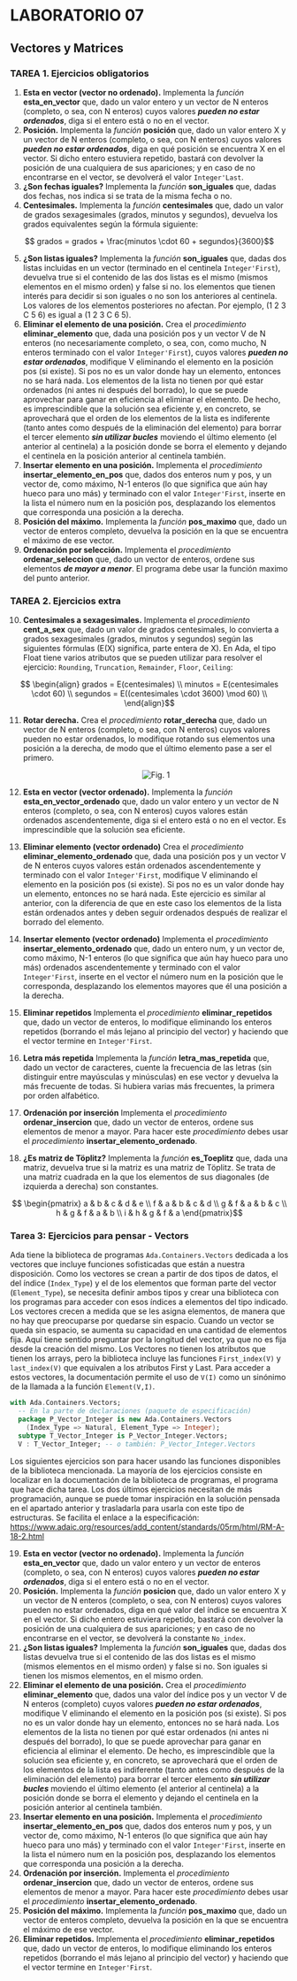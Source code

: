 # LABORATORIO 07
## Vectores y Matrices
### TAREA 1. Ejercicios obligatorios
1. **Esta en vector (vector no ordenado).** Implementa la _función_ **esta_en_vector** que, dado un valor entero y un vector de N enteros (completo, o sea, con N enteros) cuyos valores _**pueden no estar ordenados**_, diga si el entero está o no en el vector.
2. **Posición.** Implementa la _función_ **posición** que, dado un valor entero X y un vector de N enteros (completo, o sea, con N enteros) cuyos valores _**pueden no estar ordenados**_, diga en qué posición se encuentra X en el vector. Si dicho entero estuviera repetido, bastará con devolver la posición de una cualquiera de sus apariciones; y en caso de no encontrarse en el vector, se devolverá el valor `Integer'Last`.
3. **¿Son fechas iguales?** Implementa la _función_ **son_iguales** que, dadas dos fechas, nos indica si se trata de la misma fecha o no.
4. **Centesimales.** Implementa la _función_ **centesimales** que, dado un valor de grados sexagesimales (grados, minutos y segundos), devuelva los grados equivalentes según la fórmula siguiente:
  ```math
    grados = grados + \frac{minutos \cdot 60 + segundos}{3600}
  ```
5. **¿Son listas iguales?** Implementa la _función_ **son_iguales** que, dadas dos listas incluidas en un vector (terminado en el centinela `Integer'First`), devuelva true si el contenido de las dos listas es el mismo (mismos elementos en el mismo orden) y false si no.  los elementos que tienen interés para decidir si son iguales o no son los anteriores al centinela. Los valores de los elementos posteriores no afectan. Por ejemplo, (1 2 3 C 5 6) es igual a (1 2 3 C 6 5).
6. **Eliminar el elemento de una posición.** Crea el _procedimiento_ **eliminar_elemento** que, dada una posición pos y un vector V de N enteros (no necesariamente completo, o sea, con, como mucho, N enteros terminado con el valor `Integer'First`), cuyos valores _**pueden no estar ordenados**_, modifique V eliminando el elemento en la posición pos (si existe). Si pos no es un valor donde hay un elemento, entonces no se hará nada. Los elementos de la lista no tienen por qué estar ordenados (ni antes ni después del borrado), lo que se puede aprovechar para ganar en eficiencia al eliminar el elemento. De hecho, es imprescindible que la solución sea eficiente y, en concreto, se aprovechará que el orden de los elementos de la lista es indiferente (tanto antes como después de la eliminación del elemento) para borrar el tercer elemento _**sin utilizar bucles**_ moviendo el último elemento (el anterior al centinela) a la posición donde se borra el elemento y dejando el centinela en la posición anterior al centinela también.
7. **Insertar elemento en una posición.** Implementa el _procedimiento_ **insertar_elemento_en_pos** que, dados dos enteros num y pos, y un vector de, como máximo, N-1 enteros (lo que significa que aún hay hueco para uno más) y terminado con el valor `Integer'First`, inserte en la lista el número num en la posición pos, desplazando los elementos que corresponda una posición a la derecha.
8. **Posición del máximo.** Implementa la _función_ **pos_maximo** que, dado un vector de enteros completo, devuelva la posición en la que se encuentra el máximo de ese vector.
9. **Ordenación por selección.** Implementa el _procedimiento_ **ordenar_seleccion** que, dado un vector de enteros, ordene sus elementos _**de mayor a menor**_. El programa debe usar la función maximo del punto anterior.
### TAREA 2. Ejercicios extra
10. **Centesimales a sexagesimales.** Implementa el _procedimiento_ **cent_a_sex** que, dado un valor de grados centesimales, lo convierta a grados sexagesimales (grados, minutos y segundos) según las siguientes fórmulas (E(X) significa, parte entera de X). En Ada, el tipo Float tiene varios atributos que se pueden utilizar para resolver el ejercicio: `Rounding`, `Truncation`, `Remainder`, `Floor`, `Ceiling`:
  ```math
    \begin{align}
    grados = E(centesimales) \\
    minutos = E(centesimales \cdot 60) \\
    segundos = E((centesimales \cdot 3600) \mod 60) \\
    \end{align}
  ```
11. **Rotar derecha.** Crea el _procedimiento_ **rotar_derecha** que, dado un vector de N enteros (completo, o sea, con N enteros) cuyos valores pueden no estar ordenados, lo modifique rotando sus elementos una posición a la derecha, de modo que el último elemento pase a ser el primero.

    <div align="center">
       <img src="https://github.com/lukabergs/ia-pb-lab07/assets/52601751/1ce843d5-f509-4521-b3e0-943af816a610" title="Fig. 1">
    </div>

12. **Esta en vector (vector ordenado).** Implementa la _función_ **esta_en_vector_ordenado** que, dado un valor entero y un vector de N enteros (completo, o sea, con N enteros) cuyos valores están ordenados ascendentemente, diga si el entero está o no en el vector. Es imprescindible que la solución sea eficiente.
13. **Eliminar elemento (vector ordenado)** Crea el _procedimiento_ **eliminar_elemento_ordenado** que, dada una posición pos y un vector V de N enteros cuyos valores están ordenados ascendentemente y terminado con el valor `Integer'First`, modifique V eliminando el elemento en la posición pos (si existe). Si pos no es un valor donde hay un elemento, entonces no se hará nada. Este ejercicio es similar al anterior, con la diferencia de que en este caso los elementos de la lista están ordenados antes y deben seguir ordenados después de realizar el borrado del elemento.
14. **Insertar elemento (vector ordenado)** Implementa el _procedimiento_ **insertar_elemento_ordenado** que, dado un entero num, y un vector de, como máximo, N-1 enteros (lo que significa que aún hay hueco para uno más) ordenados ascendentemente y terminado con el valor `Integer'First`, inserte en el vector el número num en la posición que le corresponda, desplazando los elementos mayores que él una posición a la derecha.
15. **Eliminar repetidos** Implementa el _procedimiento_ **eliminar_repetidos** que, dado un vector de enteros, lo modifique eliminando los enteros repetidos (borrando el más lejano al principio del vector) y haciendo que el vector termine en `Integer'First`.
16. **Letra más repetida** Implementa la _función_ **letra_mas_repetida** que, dado un vector de caracteres, cuente la frecuencia de las letras (sin distinguir entre mayúsculas y minúsculas) en ese vector y devuelva la más frecuente de todas. Si hubiera varias más frecuentes, la primera por orden alfabético.
17. **Ordenación por inserción** Implementa el _procedimiento_ **ordenar_insercion** que, dado un vector de enteros, ordene sus elementos de menor a mayor. Para hacer este _procedimiento_ debes usar el _procedimiento_ **insertar_elemento_ordenado**.
18. **¿Es matriz de Töplitz?** Implementa la _función_ **es_Toeplitz** que, dada una matriz, devuelva true si la matriz es una matriz de Töplitz. Se trata de una matriz cuadrada en la que los elementos de sus diagonales (de izquierda a derecha) son constantes.
```math
  \begin{pmatrix}
    a & b & c & d & e \\
    f & a & b & c & d \\
    g & f & a & b & c \\
    h & g & f & a & b \\
    i & h & g & f & a
  \end{pmatrix}
```
### Tarea 3: Ejercicios para pensar - Vectors
Ada tiene la biblioteca de programas `Ada.Containers.Vectors` dedicada a los vectores que incluye funciones sofisticadas que están a nuestra disposición. Como los vectores se crean a partir de dos tipos de datos, el del índice (`Index_Type`) y el de los elementos que forman parte del vector (`Element_Type`), se necesita definir ambos tipos y crear una biblioteca con los programas para acceder con esos índices a elementos del tipo indicado. Los vectores crecen a medida que se les asigna elementos, de manera que no hay que preocuparse por quedarse sin espacio. Cuando un vector se queda sin espacio, se aumenta su capacidad en una cantidad de elementos fija. Aquí tiene sentido preguntar por la longitud del vector, ya que no es fija desde la creación del mismo. Los Vectores no tienen los atributos que tienen los arrays, pero la biblioteca incluye las funciones `First_index(V)` y `last_index(V)` que equivalen a los atributos First y Last. Para acceder a estos vectores, la documentación permite el uso de `V(I)` como un sinónimo de la llamada a la función `Element(V,I)`.
```ada
with Ada.Containers.Vectors;
  -- En la parte de declaraciones (paquete de especificación)
  package P_Vector_Integer is new Ada.Containers.Vectors
    (Index_Type => Natural, Element_Type => Integer);
  subtype T_Vector_Integer is P_Vector_Integer.Vectors;
  V : T_Vector_Integer; -- o también: P_Vector_Integer.Vectors
```
Los siguientes ejercicios son para hacer usando las funciones disponibles de la biblioteca mencionada. La mayoría de los ejercicios consiste en localizar en la documentación de la biblioteca de programas, el programa que hace dicha tarea. Los dos últimos ejercicios necesitan de más programación, aunque se puede tomar inspiración en la solución pensada en el apartado anterior y trasladarla para usarla con este tipo de estructuras. Se facilita el enlace a la especificación: https://www.adaic.org/resources/add_content/standards/05rm/html/RM-A-18-2.html

19. **Esta en vector (vector no ordenado).** Implementa la _función_ **esta_en_vector** que, dado un valor entero y un vector de enteros (completo, o sea, con N enteros) cuyos valores _**pueden no estar ordenados**_, diga si el entero está o no en el vector.
20. **Posición.** Implementa la _función_ **posicion** que, dado un valor entero X y un vector de N enteros (completo, o sea, con N enteros) cuyos valores pueden no estar ordenados, diga en qué valor del índice se encuentra X en el vector. Si dicho entero estuviera repetido, bastará con devolver la posición de una cualquiera de sus apariciones; y en caso de no encontrarse en el vector, se devolverá la constante `No_index`.
21. **¿Son listas iguales?** Implementa la _función_ **son_iguales** que, dadas dos listas devuelva true si el contenido de las dos listas es el mismo (mismos elementos en el mismo orden) y false si no. Son iguales si tienen los mismos elementos, en el mismo orden.
22. **Eliminar el elemento de una posición.** Crea el _procedimiento_ **eliminar_elemento** que, dados una valor del índice pos y un vector V de N enteros (completo) cuyos valores _**pueden no estar ordenados**_, modifique V eliminando el elemento en la posición pos (si existe). Si pos no es un valor donde hay un elemento, entonces no se hará nada. Los elementos de la lista no tienen por qué estar ordenados (ni antes ni después del borrado), lo que se puede aprovechar para ganar en eficiencia al eliminar el elemento. De hecho, es imprescindible que la solución sea eficiente y, en concreto, se aprovechará que el orden de los elementos de la lista es indiferente (tanto antes como después de la eliminación del elemento) para borrar el tercer elemento _**sin utilizar bucles**_ moviendo el último elemento (el anterior al centinela) a la posición donde se borra el elemento y dejando el centinela en la posición anterior al centinela también.
23. **Insertar elemento en una posición.** Implementa el _procedimiento_ **insertar_elemento_en_pos** que, dados dos enteros num y pos, y un vector de, como máximo, N-1 enteros (lo que significa que aún hay hueco para uno más) y terminado con el valor `Integer'First`, inserte en la lista el número num en la posición pos, desplazando los elementos que corresponda una posición a la derecha.
24. **Ordenación por inserción.** Implementa el _procedimiento_ **ordenar_insercion** que, dado un vector de enteros, ordene sus elementos de menor a mayor. Para hacer este _procedimiento_ debes usar el _procedimiento_ **insertar_elemento_ordenado**.
25. **Posición del máximo.** Implementa la _función_ **pos_maximo** que, dado un vector de enteros completo, devuelva la posición en la que se encuentra el máximo de ese vector.
26. **Eliminar repetidos.** Implementa el _procedimiento_ **eliminar_repetidos** que, dado un vector de enteros, lo modifique eliminando los enteros repetidos (borrando el más lejano al principio del vector) y haciendo que el vector termine en `Integer'First`.
